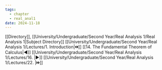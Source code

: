 ```yaml
---
tags:
  - chapter
  - real_anal1
date: 2024-11-18
---
```

[[Directory]], [[University/Undergraduate/Second Year/Real Analysis 1/Real Analysis 1|Subject Directory]]
[[University/Undergraduate/Second Year/Real Analysis 1/Lectures/1. Introduction|🞀🞀]] [[14. The Fundamental Theorem of Calculus|◀]] [[University/Undergraduate/Second Year/Real Analysis 1/Lectures/16. |▶]] [[University/Undergraduate/Second Year/Real Analysis 1/Lectures/22. |🞂🞂]]
# 
## 
### 